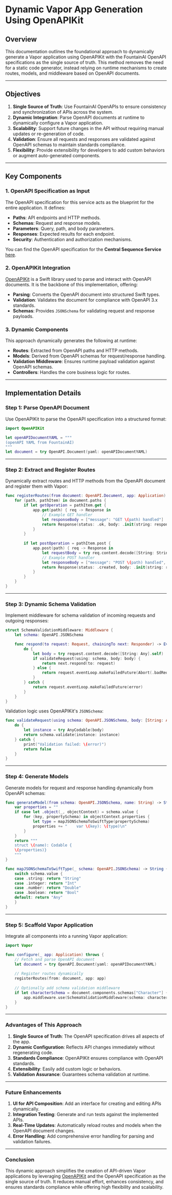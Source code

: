 # **Dynamic Vapor App Generation Using OpenAPIKit**

## **Overview**
This documentation outlines the foundational approach to dynamically generate a Vapor application using OpenAPIKit with the FountainAI OpenAPI specifications as the single source of truth. This method removes the need for a static code generator, instead relying on runtime mechanisms to create routes, models, and middleware based on OpenAPI documents.

---

## **Objectives**
1. **Single Source of Truth**: Use FountainAI OpenAPIs to ensure consistency and synchronization of APIs across the system.
2. **Dynamic Integration**: Parse OpenAPI documents at runtime to dynamically configure a Vapor application.
3. **Scalability**: Support future changes in the API without requiring manual updates or re-generation of code.
4. **Validation**: Ensure all requests and responses are validated against OpenAPI schemas to maintain standards compliance.
5. **Flexibility**: Provide extensibility for developers to add custom behaviors or augment auto-generated components.

---

## **Key Components**

### **1. OpenAPI Specification as Input**
The OpenAPI specification for this service acts as the blueprint for the entire application. It defines:
- **Paths**: API endpoints and HTTP methods.
- **Schemas**: Request and response models.
- **Parameters**: Query, path, and body parameters.
- **Responses**: Expected results for each endpoint.
- **Security**: Authentication and authorization mechanisms.

You can find the OpenAPI specification for the **Central Sequence Service** [here](./Central-Sequence-Service.yml).

### **2. OpenAPIKit Integration**
[OpenAPIKit](https://github.com/mattpolzin/OpenAPIKit) is a Swift library used to parse and interact with OpenAPI documents. It is the backbone of this implementation, offering:
- **Parsing**: Converts the OpenAPI document into structured Swift types.
- **Validation**: Validates the document for compliance with OpenAPI 3.x standards.
- **Schemas**: Provides `JSONSchema` for validating request and response payloads.

### **3. Dynamic Components**
This approach dynamically generates the following at runtime:
- **Routes**: Extracted from OpenAPI paths and HTTP methods.
- **Models**: Derived from OpenAPI schemas for request/response handling.
- **Validation Middleware**: Ensures runtime payload validation against OpenAPI schemas.
- **Controllers**: Handles the core business logic for routes.

---

## **Implementation Details**

### **Step 1: Parse OpenAPI Document**
Use OpenAPIKit to parse the OpenAPI specification into a structured format:
```swift
import OpenAPIKit

let openAPIDocumentYAML = """
(openAPI YAML from FountainAI)
"""
let document = try OpenAPI.Document(yaml: openAPIDocumentYAML)
```

---

### **Step 2: Extract and Register Routes**
Dynamically extract routes and HTTP methods from the OpenAPI document and register them with Vapor:
```swift
func registerRoutes(from document: OpenAPI.Document, app: Application) {
    for (path, pathItem) in document.paths {
        if let getOperation = pathItem.get {
            app.get(path) { req -> Response in
                // Example GET handler
                let responseBody = ["message": "GET \(path) handled"]
                return Response(status: .ok, body: .init(string: responseBody.description))
            }
        }
        
        if let postOperation = pathItem.post {
            app.post(path) { req -> Response in
                let requestBody = try req.content.decode([String: String].self)
                // Example POST handler
                let responseBody = ["message": "POST \(path) handled", "data": requestBody]
                return Response(status: .created, body: .init(string: responseBody.description))
            }
        }
    }
}
```

---

### **Step 3: Dynamic Schema Validation**
Implement middleware for schema validation of incoming requests and outgoing responses:
```swift
struct SchemaValidationMiddleware: Middleware {
    let schema: OpenAPI.JSONSchema

    func respond(to request: Request, chainingTo next: Responder) -> EventLoopFuture<Response> {
        do {
            let body = try request.content.decode([String: Any].self)
            if validateRequest(using: schema, body: body) {
                return next.respond(to: request)
            } else {
                return request.eventLoop.makeFailedFuture(Abort(.badRequest, reason: "Invalid payload"))
            }
        } catch {
            return request.eventLoop.makeFailedFuture(error)
        }
    }
}
```

Validation logic uses OpenAPIKit's `JSONSchema`:
```swift
func validateRequest(using schema: OpenAPI.JSONSchema, body: [String: Any]) -> Bool {
    do {
        let instance = try AnyCodable(body)
        return schema.validate(instance: instance)
    } catch {
        print("Validation failed: \(error)")
        return false
    }
}
```

---

### **Step 4: Generate Models**
Generate models for request and response handling dynamically from OpenAPI schemas:
```swift
func generateModel(from schema: OpenAPI.JSONSchema, name: String) -> String {
    var properties = ""
    if case let .object(_, objectContext) = schema.value {
        for (key, propertySchema) in objectContext.properties {
            let type = mapJSONSchemaToSwiftType(propertySchema)
            properties += "    var \(key): \(type)\n"
        }
    }
    return """
    struct \(name): Codable {
    \(properties)}
    """
}

func mapJSONSchemaToSwiftType(_ schema: OpenAPI.JSONSchema) -> String {
    switch schema.value {
    case .string: return "String"
    case .integer: return "Int"
    case .number: return "Double"
    case .boolean: return "Bool"
    default: return "Any"
    }
}
```

---

### **Step 5: Scaffold Vapor Application**
Integrate all components into a running Vapor application:
```swift
import Vapor

func configure(_ app: Application) throws {
    // Fetch and parse OpenAPI document
    let document = try OpenAPI.Document(yaml: openAPIDocumentYAML)
    
    // Register routes dynamically
    registerRoutes(from: document, app: app)
    
    // Optionally add schema validation middleware
    if let characterSchema = document.components.schemas["Character"] {
        app.middleware.use(SchemaValidationMiddleware(schema: characterSchema))
    }
}
```

---

### **Advantages of This Approach**
1. **Single Source of Truth**: The OpenAPI specification drives all aspects of the app.
2. **Dynamic Configuration**: Reflects API changes immediately without regenerating code.
3. **Standards Compliance**: OpenAPIKit ensures compliance with OpenAPI standards.
4. **Extensibility**: Easily add custom logic or behaviors.
5. **Validation Assurance**: Guarantees schema validation at runtime.

---

### **Future Enhancements**
1. **UI for API Composition**: Add an interface for creating and editing APIs dynamically.
2. **Integration Testing**: Generate and run tests against the implemented APIs.
3. **Real-Time Updates**: Automatically reload routes and models when the OpenAPI document changes.
4. **Error Handling**: Add comprehensive error handling for parsing and validation failures.

---

### **Conclusion**
This dynamic approach simplifies the creation of API-driven Vapor applications by leveraging [OpenAPIKit](https://github.com/mattpolzin/OpenAPIKit) and the OpenAPI specification as the single source of truth. It reduces manual effort, enhances consistency, and ensures standards compliance while offering high flexibility and scalability.
